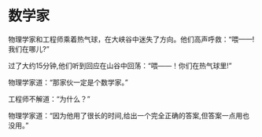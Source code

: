 # 数学家

物理学家和工程师乘着热气球，在大峡谷中迷失了方向。他们高声呼救：“喂——!我们在哪儿?”

过了大约15分钟,他们听到回应在山谷中回荡：“喂——！你们在热气球里!”

物理学家道：“那家伙一定是个数学家。”

工程师不解道：“为什么？”

物理学家道：“因为他用了很长的时间,给出一个完全正确的答案,但答案一点用也没用。”



